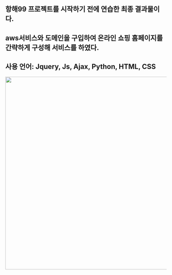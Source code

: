 ## 항해99 프로젝트를 시작하기 전에 연습한 최종 결과물이다.
## aws서비스와 도메인을 구입하여 온라인 쇼핑 홈페이지를 간략하게 구성해 서비스를 하였다.
## 사용 언어: Jquery, Js, Ajax, Python, HTML, CSS
<img src="https://user-images.githubusercontent.com/58503562/132932823-f3df08c6-a758-4e64-9c0c-91f1ef0a5275.PNG" width="1000" height="600">
